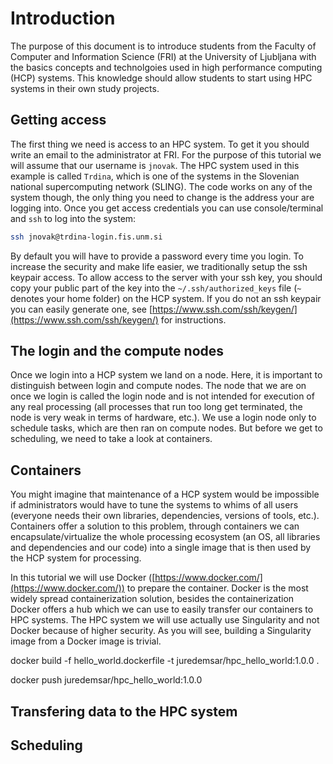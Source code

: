 # Introduction

The purpose of this document is to introduce students from the Faculty of Computer and Information Science (FRI) at the University of Ljubljana with the basics concepts and technolgoies used in high performance computing (HCP) systems. This knowledge should allow students to start using HPC systems in their own study projects.

## Getting access

The first thing we need is access to an HPC system. To get it you should write an email to the administrator at FRI. For the purpose of this tutorial we will assume that our username is `jnovak`. The HPC system used in this example is called `Trdina`, which is one of the systems in the Slovenian national supercomputing network (SLING). The code works on any of the system though, the only thing you need to change is the address your are logging into. Once you get access credentials you can use console/terminal and `ssh` to log into the system:

``` bash
ssh jnovak@trdina-login.fis.unm.si
```

By default you will have to provide a password every time you login. To increase the security and make life easier, we traditionally setup the ssh keypair access. To allow access to the server with your ssh key, you should copy your public part of the key into the `~/.ssh/authorized_keys` file (`~` denotes your home folder) on the HCP system. If you do not an ssh keypair you can easily generate one, see [https://www.ssh.com/ssh/keygen/](https://www.ssh.com/ssh/keygen/) for instructions.

## The login and the compute nodes

Once we login into a HCP system we land on a node. Here, it is important to distinguish between login and compute nodes. The node that we are on once we login is called the login node and is not intended for execution of any real processing (all processes that run too long get terminated, the node is very weak in terms of hardware, etc.). We use a login node only to schedule tasks, which are then ran on compute nodes. But before we get to scheduling, we need to take a look at containers.

## Containers

You might imagine that maintenance of a HCP system would be impossible if administrators would have to tune the systems to whims of all users (everyone needs their own libraries, dependencies, versions of tools, etc.). Containers offer a solution to this problem, through containers we can encapsulate/virtualize the whole processing ecosystem (an OS, all libraries and dependencies and our code) into a single image that is then used by the HCP system for processing.

In this tutorial we will use Docker ([https://www.docker.com/](https://www.docker.com/)) to prepare the container. Docker is the most widely spread containerization solution, besides the containerization Docker offers a hub which we can use to easily transfer our containers to HPC systems. The HPC system we will use actually use Singularity and not Docker because of higher security. As you will see, building a Singularity image from a Docker image is trivial.




docker build -f hello_world.dockerfile -t juredemsar/hpc_hello_world:1.0.0 .

docker push juredemsar/hpc_hello_world:1.0.0

## Transfering data to the HPC system



## Scheduling

